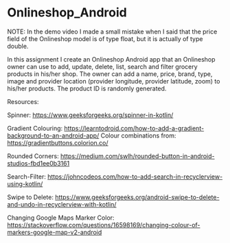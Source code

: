 # Onlineshop_Android

NOTE: In the demo video I made a small mistake when I said that the price field of the Onlineshop model is of type float, but it is actually of type double.

In this assignment I create an Onlineshop Android app that an Onlineshop owner can use to add, update, delete, list, search and filter grocery products in his/her shop. The owner can add a name, price, brand, type, image and provider location (provider longitude, provider latitude, zoom) to his/her products. The product ID is randomly generated.

Resources:

Spinner: https://www.geeksforgeeks.org/spinner-in-kotlin/

Gradient Colouring:
https://learntodroid.com/how-to-add-a-gradient-background-to-an-android-app/ Colour combinations from: https://gradientbuttons.colorion.co/

Rounded Corners: https://medium.com/swlh/rounded-button-in-android-studios-fbd1ee0b3161

Search-Filter: https://johncodeos.com/how-to-add-search-in-recyclerview-using-kotlin/

Swipe to Delete: https://www.geeksforgeeks.org/android-swipe-to-delete-and-undo-in-recyclerview-with-kotlin/

Changing Google Maps Marker Color: https://stackoverflow.com/questions/16598169/changing-colour-of-markers-google-map-v2-android
